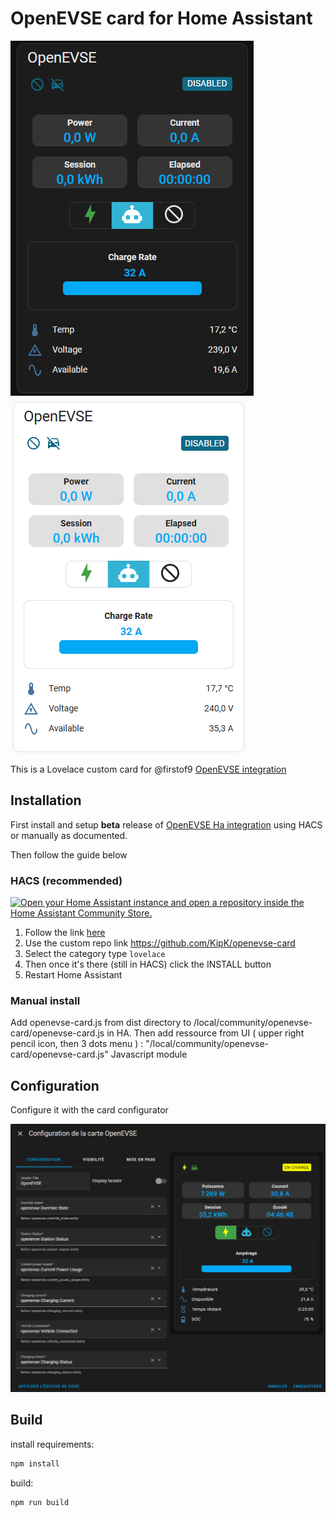 # OpenEVSE card for Home Assistant

![image](assets/card.png)
![image](assets/card2.png)

This is a Lovelace custom card for @firstof9 [OpenEVSE integration](https://github.com/firstof9/openevse)

## Installation

First install and setup **beta** release of [OpenEVSE Ha integration](https://github.com/firstof9/openevse) using HACS or manually as documented.

Then follow the guide below

### HACS (recommended)


[![Open your Home Assistant instance and open a repository inside the Home Assistant Community Store.](https://my.home-assistant.io/badges/hacs_repository.svg)](https://my.home-assistant.io/redirect/hacs_repository/?owner=KipK&repository=openevse-card&category=plugin)


1. Follow the link [here](https://hacs.xyz/docs/faq/custom_repositories/)
2. Use the custom repo link https://github.com/KipK/openevse-card
3. Select the category type `lovelace`
4. Then once it's there (still in HACS) click the INSTALL button
5. Restart Home Assistant


### Manual install

Add openevse-card.js from dist directory to /local/community/openevse-card/openevse-card.js in HA.
Then add ressource from UI ( upper right pencil icon, then 3 dots menu ) :
"/local/community/openevse-card/openevse-card.js"
Javascript module

## Configuration

Configure it with the card configurator

![image](assets/config.png)
## Build

install requirements:

```bash
npm install
```

build:

```bash
npm run build
```
